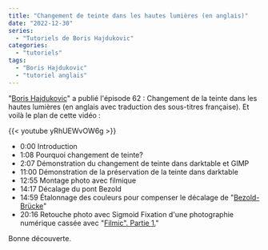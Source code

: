 ```yaml
---
title: "Changement de teinte dans les hautes lumières (en anglais)"
date: "2022-12-30"
series:
  - "Tutoriels de Boris Hajdukovic"
categories: 
  - "tutoriels"
tags:
  - "Boris Hajdukovic"
  - "tutoriel anglais"
---
```

"[Boris Hajdukovic](https://www.youtube.com/@s7habo)" a publié l'épisode 62 : Changement de la teinte dans les hautes lumières (en anglais avec 
traduction des sous-titres française). Et voilà le plan de cette vidéo :

{{< youtube yRhUEWvOW6g >}}

- 0:00  Introduction 
- 1:08  Pourquoi changement de teinte?
- 2:07  Démonstration du changement de teinte dans darktable et GIMP
- 11:00 Démonstration de la préservation de la teinte dans darktable
- 12:55 Montage photo avec filmique
- 14:17 Décalage du pont Bezold 
- 14:59 Étalonnage des couleurs pour compenser le décalage de "[Bezold-Brücke](https://www.hisour.com/fr/bezold-brucke-shift-27132/)" 
- 20:16 Retouche photo avec Sigmoid Fixation d'une photographie numérique cassée avec "[Filmic". Partie 1.](https://youtu.be/bTQMKvpDTYU)"

Bonne découverte.
